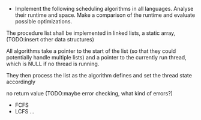 + Implement the following scheduling algorithms in all languages. Analyse 
their runtime and space. Make a comparison of the runtime and evaluate possible
optimizations. 

The procedure list shall be implemented in linked lists, a static array,
(TODO:insert other data structures)

All algorithms take a pointer to the start of the list (so that they could
potentially handle multiple lists) and a pointer to the currently run thread,
which is NULL if no thread is running. 

They then process the list as the algorithm defines and set the thread state
accordingly

no return value (TODO:maybe error checking, what kind of errors?)

* FCFS 
* LCFS
...
